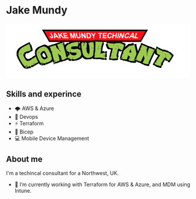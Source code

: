 # Jake Mundy

![Jake Mundy](https://github.com/KRKNUK/KRKNUK/blob/main/images/banner.png)

## Skills and experince

- 🌩 AWS & Azure
- 🤖 Devops
- ⚡ Terraform
- 💪 Bicep
- 💻 Mobile Device Management

## About me

I'm a techincal consultant for a Northwest, UK.

- 🔭 I’m currently working with Terraform for AWS & Azure, and MDM using Intune.
